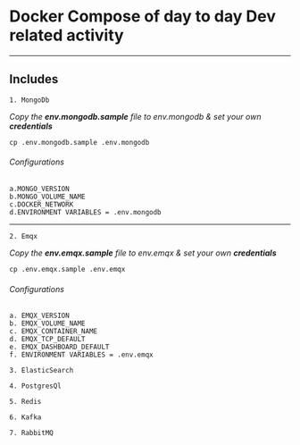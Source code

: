 # Docker Compose of day to day Dev related activity

----
## Includes 
`1. MongoDb`

_Copy the **env.mongodb.sample** file to _env.mongodb_ & set your own **credentials**_ 

```cp .env.mongodb.sample .env.mongodb``` 

###### Configurations
    a.MONGO_VERSION
    b.MONGO_VOLUME_NAME
    c.DOCKER_NETWORK
    d.ENVIRONMENT VARIABLES = .env.mongodb 
----
`2. Emqx` 

_Copy the **env.emqx.sample** file to _env.emqx_ & set your own **credentials**_

```cp .env.emqx.sample .env.emqx```
###### Configurations
    a. EMQX_VERSION
    b. EMQX_VOLUME_NAME
    c. EMQX_CONTAINER_NAME
    d. EMQX_TCP_DEFAULT
    e. EMQX_DASHBOARD_DEFAULT
    f. ENVIRONMENT VARIABLES = .env.emqx

`3. ElasticSearch`

`4. PostgresQl`

`5. Redis`

`6. Kafka`

`7. RabbitMQ`